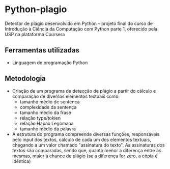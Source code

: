 # Python-plagio
Detector de plágio desenvolvido em Python – projeto final do curso de Introdução à Ciência da Computação com Python parte 1, oferecido pela USP na plataforma Coursera

## Ferramentas utilizadas
* Linguagem de programação Python

## Metodologia
* Criação de um programa de detecção de plágio a partir do cálculo e comparação de diversos elementos textuais como: 
  - tamanho médio de sentença
  - complexidade da sentença
  - tamanho médio da frase
  - relação type/tokien
  - relação Hapax Legomana
  - tamanho médio da palavra
* A estrutura do programa compreende diversas funções, responsáveis pelo input dos textos, cálculo de cada um dos elementos textuais, chegando a um valor chamado "assinatura do texto". As assinaturas dos textos são comparadas, sendo que, quanto menor a diferença entre as mesmas, maior a chance de plágio (se a diferença for zero, a cópia é idêntica)   
    
